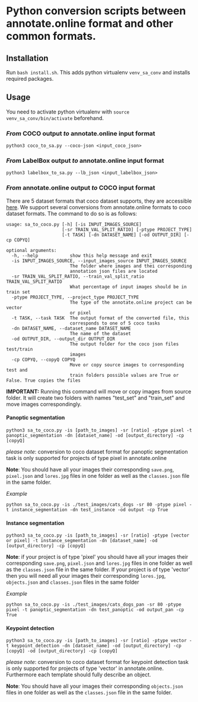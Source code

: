 # Python conversion scripts between annotate.online format and other common formats.

## Installation

Run `bash install.sh`. This adds python virtualenv `venv_sa_conv` and
installs required packages.

## Usage

You need to activate python virtualenv with `source venv_sa_conv/bin/activate` beforehand.

### *From* COCO output *to* annotate.online input format

    python3 coco_to_sa.py --coco-json <input_coco_json>

### *From* LabelBox output *to* annotate.online input format

    python3 labelbox_to_sa.py --lb_json <input_labelbox_json>

### *From* annotate.online output *to* COCO input format
There are 5 dataset formats that coco dataset supports, they are accessible [here](http://cocodataset.org/#format-data). We support several conversions from annotate.online formats to coco dataset formats. The command to do so is as follows:
```
usage: sa_to_coco.py [-h] [-is INPUT_IMAGES_SOURCE]
                     [-sr TRAIN_VAL_SPLIT_RATIO] [-ptype PROJECT_TYPE]
                     [-t TASK] [-dn DATASET_NAME] [-od OUTPUT_DIR] [-cp COPYQ]
```
```
optional arguments:
  -h, --help            show this help message and exit
  -is INPUT_IMAGES_SOURCE, --input_images_source INPUT_IMAGES_SOURCE
                        The folder where images and thei corresponding
                        annotation json files are located
  -sr TRAIN_VAL_SPLIT_RATIO, --train_val_split_ratio TRAIN_VAL_SPLIT_RATIO
                        What percentage of input images should be in train set
  -ptype PROJECT_TYPE, --project_type PROJECT_TYPE
                        The type of the annotate.online project can be vector
                        or pixel
  -t TASK, --task TASK  The output format of the converted file, this
                        corresponds to one of 5 coco tasks
  -dn DATASET_NAME, --dataset_name DATASET_NAME
                        The name of the dataset
  -od OUTPUT_DIR, --output_dir OUTPUT_DIR
                        The output folder for the coco json files test/train
                        images
  -cp COPYQ, --copyQ COPYQ
                        Move or copy source images to corresponding test and
                        train folders possible values are True or False. True copies the files
``````

**IMPORTANT:** Running this command will move or copy images from source folder. It will create two folders with names "test_set" and "train_set" and move images correspondingly.

#### Panoptic segmentation
```
python3 sa_to_coco.py -is [path_to_images] -sr [ratio] -ptype pixel -t panoptic_segmentation -dn [dataset_name] -od [output_directory] -cp [copyQ]
```

*please note*: conversion to coco dataset format for panoptic segmentation task is only supported for projects of type pixel in annotate.online

**Note**: You should have all your images their corresponding `save.png`, `pixel.json` and `lores.jpg` files in one folder as well as the `classes.json` file in the same folder.


*Example*
```
python sa_to_coco.py -is ./test_images/cats_dogs -sr 80 -ptype pixel -t instance_segmentation -dn test_instance -od output -cp True

```

#### Instance segmentation

```
python3 sa_to_coco.py -is [path_to_images] -sr [ratio] -ptype [vector or pixel] -t instance_segmentation -dn [dataset_name] -od [output_directory] -cp [copyQ]
```

**Note**: if your project is of type 'pixel' you should have all your images their corresponding `save.png`, `pixel.json` and `lores.jpg` files in one folder as well as the `classes.json` file in the same folder. 
If your project is of type  'vector' then you will need all your images their corresponding `lores.jpg`, `objects.json` and `classes.json` files in the same folder

*Example*

```
python sa_to_coco.py -is ./test_images/cats_dogs_pan -sr 80 -ptype pixel -t panoptic_segmentation -dn test_panoptic -od output_pan -cp True

```

#### Keypoint detection

```
python3 sa_to_coco.py -is [path_to_images] -sr [ratio] -ptype vector -t keypoint_detection -dn [dataset_name] -od [output_directory] -cp [copyQ] -od [output_directory] -cp [copyQ]
```

*please note*: conversion to coco dataset format for keypoint detection task is only supported for projects of type 'vector' in annotate.online. Furthermore each template should fully describe an object. 

**Note**: You should have all your images their corresponding `objects.json` files in one folder as well as the `classes.json` file in the same folder. 



